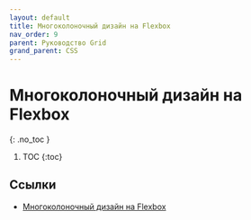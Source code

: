 ```yaml
---
layout: default
title: Многоколоночный дизайн на Flexbox
nav_order: 9
parent: Руководство Grid
grand_parent: CSS
---
```


<!-- prettier-ignore-start -->
# Многоколоночный дизайн на Flexbox
{: .no_toc }
<!-- prettier-ignore-end -->

<!-- prettier-ignore -->
1. TOC
{:toc}

## Ссылки

- [Многоколоночный дизайн на Flexbox](https://metanit.com/web/html5/12.9.php)
